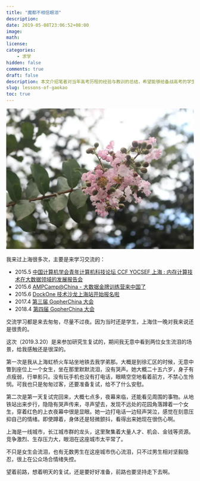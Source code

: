 ```yaml
---
title: "魔都不相信眼泪"
description:
date: 2019-05-08T23:06:52+08:00
image:
math:
license:
categories:
    - 求学
hidden: false
comments: true
draft: false
description: 本文介绍笔者对当年高考历程的经验与教训的总结，希望能够给备战高考的学生们一些参考和帮助
slug: lessons-of-gaokao
toc: true
---
```


![](https://raw.githubusercontent.com/alwqx/picx-images-hosting/master/common/banner/flower_00.jpg)

我来过上海很多次，主要是来学习交流的：

- 2015.5 [中国计算机学会青年计算机科技论坛 CCF YOCSEF 上海 : 内存计算技术在大数据领域的发展报告会](https://www.huodongxing.com/event/6278866731000)
- 2015.6 [AMPCamp@China - 大数据金牌训练营来中国了](https://www.huodongxing.com/event/6279158624300)
- 2015.6 [DockOne 技术沙龙上海站开始报名啦](https://www.huodongxing.com/event/7282223721600)
- 2017.4 [第三届 GopherChina 大会](https://www.bagevent.com/event/357764)
- 2018.4 [第四届 GopherChina 大会](https://www.bagevent.com/event/1086224)

<!--more-->

交流学习都是来去匆匆，尽量不过夜。因为当时还是学生，上海住一晚对我来说还是很贵的。

这次（2019.3.20）是来参加研究生复试的，期间我无意中看到两位女生流泪的场景，给我感触还是很深的。

第一次是我从上海虹桥火车站坐地铁去我学弟那。大概是到徐汇区的时候，无意中瞥到座位上一个女生，坐在那里默默流泪，没有哭声。她大概二十五六岁，身子有点瘦弱，行单影只。没有玩手机也没有打电话，眼睛空空地看着前方，不禁心生怜悯。可我也只是匆匆过客，还要准备复试，给不了什么安慰。

第二次是第一天复试完回来，大概七点多，夜幕来临，还能看见周围的事物。从地铁站出来步行，隐隐有哭声传来，寻声望去，发现不远处的花园角落蹲着一个女生，穿着红色的上衣夜幕中很是显眼。她一边打电话一边轻声哭泣，感觉在刻意压抑自己的情绪。即使蹲着，身体还是轻微颤抖，看得出来她现在很伤心啊。

上海是一线城市，长江城市群的龙头，这里聚集着大量人才、机会、金钱等资源。竞争激烈、生存压力大，眼泪在这座城市太平常了。

不只是女生会流泪，也有无数男生在这座城市伤心流泪，只不过男生相对坚毅隐忍，很上在公众场合情绪失控。

望着前路，想着明天的复试，还是要好好准备，前路也要坚持走下去啊。
